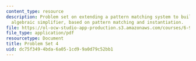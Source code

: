 ```yaml
---
content_type: resource
description: Problem set on extending a pattern matching system to build a primitive
  algebraic simplifier, based on pattern matching and instantiation.
file: https://ol-ocw-studio-app-production.s3.amazonaws.com/courses/6-945-adventures-in-advanced-symbolic-programming-spring-2009/dc75f3494bda6a051cd99a0d79c52bb1_MIT6_945s09_assn06.pdf
file_type: application/pdf
resourcetype: Document
title: Problem Set 4
uid: dc75f349-4bda-6a05-1cd9-9a0d79c52bb1
---
```

